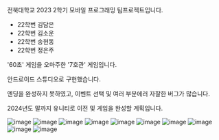 전북대학교 2023 2학기 모바일 프로그래밍 팀프로젝트입니다.

- 22학번 김담은
- 22학번 김소운
- 22학번 송현동
- 22학번 정은주

'60초' 게임을 오마주한 '7호관' 게임입니다.

안드로이드 스튜디오로 구현했습니다.

엔딩을 완성하지 못하였고, 이벤트 선택 및 여러 부분에러 자잘한 버그가 많습니다.

2024년도 말까지 유니티로 이전 및 게임을 완성할 계획입니다.


![image](https://github.com/dameun2224/Block7/assets/113423804/ca98c1f0-3281-48d2-9f24-ad8e740922ba)
![image](https://github.com/dameun2224/Block7/assets/113423804/455a9494-e165-471f-8166-c4747c557f8e)
![image](https://github.com/dameun2224/Block7/assets/113423804/7a17f9df-e4e5-46b2-818e-aa3dd7b1e9eb)
![image](https://github.com/dameun2224/Block7/assets/113423804/d15f798d-d794-4144-b101-fa2becd7e603)
![image](https://github.com/dameun2224/Block7/assets/113423804/d20fb818-6fdf-4370-a1d2-c17888057453)
![image](https://github.com/dameun2224/Block7/assets/113423804/65f807c0-a5d4-4c97-aeae-0b94b64b1fb6)
![image](https://github.com/dameun2224/Block7/assets/113423804/d899ab8e-c377-49e5-8bad-09d651f94514)
![image](https://github.com/dameun2224/Block7/assets/113423804/efd59306-0a61-435b-9c10-d1bf77b6d5ee)
![image](https://github.com/dameun2224/Block7/assets/113423804/20095d44-75d6-47ca-aafe-ee17e7901287)
![image](https://github.com/dameun2224/Block7/assets/113423804/2b243ea2-7687-47c1-8626-f8ca5c994d48)
